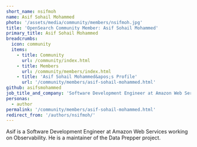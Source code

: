 ```yaml
---
short_name: nsifmoh
name: Asif Sohail Mohammed
photo: '/assets/media/community/members/nsifmoh.jpg'
title: 'OpenSearch Community Member: Asif Sohail Mohammed'
primary_title: Asif Sohail Mohammed
breadcrumbs:
  icon: community
  items:
    - title: Community
      url: /community/index.html
    - title: Members
      url: /community/members/index.html
    - title: 'Asif Sohail Mohammed&apos;s Profile'
      url: '/community/members/asif-sohail-mohammed.html'
github: asifsmohammed
job_title_and_company: 'Software Development Engineer at Amazon Web Services'
personas:
  - author
permalink: '/community/members/asif-sohail-mohammed.html'
redirect_from: '/authors/nsifmoh/'
---
```


Asif is a Software Development Engineer at Amazon Web Services working on Observability. He is a maintainer of the Data Prepper project.